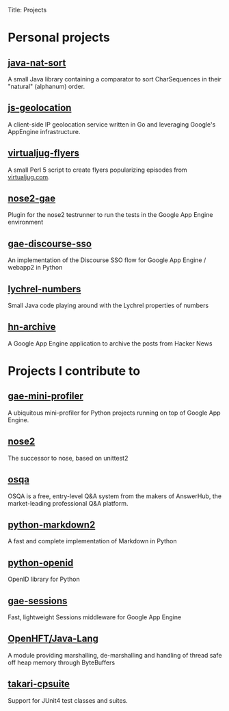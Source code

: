 Title: Projects

# Personal projects

## [java-nat-sort](https://github.com/gpanther/java-nat-sort)

A small Java library containing a comparator to sort CharSequences in their "natural" (alphanum) order.


## [js-geolocation](http://www.grey-panther.net/js-geolocation/)

A client-side IP geolocation service written in Go and leveraging Google's AppEngine infrastructure.


## [virtualjug-flyers](https://github.com/gpanther/virtualjug-flyers)

A small Perl 5 script to create flyers popularizing episodes from [virtualjug.com](http://virtualjug.com/).


## [nose2-gae](https://github.com/udacity/nose2-gae)

Plugin for the nose2 testrunner to run the tests in the Google App Engine environment 


## [gae-discourse-sso](https://github.com/udacity/gae-discourse-sso)

An implementation of the Discourse SSO flow for Google App Engine / webapp2 in Python 


## [lychrel-numbers](https://github.com/gpanther/lychrel-numbers)

Small Java code playing around with the Lychrel properties of numbers


## [hn-archive](https://github.com/gpanther/hn-archive)

A Google App Engine application to archive the posts from Hacker News


# Projects I contribute to

## [gae-mini-profiler](https://github.com/Khan/gae_mini_profiler)

A ubiquitous mini-profiler for Python projects running on top of Google App Engine.


## [nose2](https://github.com/nose-devs/nose2)

The successor to nose, based on unittest2


## [osqa](https://github.com/dzone/osqa)

OSQA is a free, entry-level Q&A system from the makers of AnswerHub, the market-leading professional Q&A platform.


## [python-markdown2](https://github.com/trentm/python-markdown2)

A fast and complete implementation of Markdown in Python


## [python-openid](https://github.com/openid/python-openid)

OpenID library for Python


## [gae-sessions](https://github.com/dound/gae-sessions)

Fast, lightweight Sessions middleware for Google App Engine


## [OpenHFT/Java-Lang](https://github.com/OpenHFT/Java-Lang)

A module providing marshalling, de-marshalling and handling of thread safe off heap memory through ByteBuffers


## [takari-cpsuite](https://github.com/takari/takari-cpsuite)

Support for JUnit4 test classes and suites.
